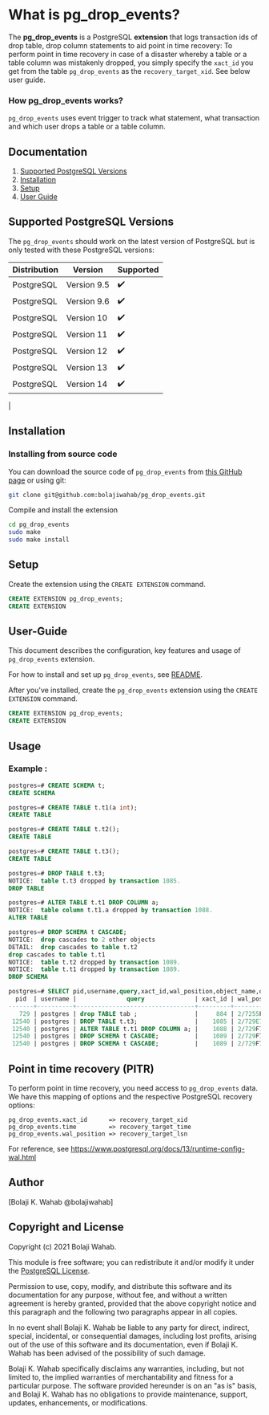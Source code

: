 # What is pg_drop_events?
The **pg_drop_events** is a PostgreSQL **extension** that logs transaction ids of drop table, drop column statements to aid point in time recovery: To perform point in time recovery in case of a disaster whereby a table or a table column was mistakenly dropped, you simply specify the `xact_id` you get from the table `pg_drop_events` as the `recovery_target_xid`. See below user guide.

### How pg_drop_events works?

`pg_drop_events` uses event trigger to track what statement, what transaction and which user drops a table or a table column.

## Documentation
1. [Supported PostgreSQL Versions](#supported-postgresql-versions)
2. [Installation](#installation)
3. [Setup](#setup)
4. [User Guide](#User-Guide)

## Supported PostgreSQL Versions
The ``pg_drop_events`` should work on the latest version of PostgreSQL but is only tested with these PostgreSQL versions:

| Distribution            |  Version       | Supported          |
| ------------------------|----------------|--------------------|
| PostgreSQL              | Version 9.5     | :heavy_check_mark: |
| PostgreSQL              | Version 9.6     | :heavy_check_mark: |
| PostgreSQL              | Version 10     | :heavy_check_mark: |
| PostgreSQL              | Version 11     | :heavy_check_mark: |
| PostgreSQL              | Version 12     | :heavy_check_mark: |
| PostgreSQL              | Version 13     | :heavy_check_mark: |
| PostgreSQL              | Version 14     | :heavy_check_mark: |
|

## Installation

### Installing from source code

You can download the source code of  ``pg_drop_events`` from [this GitHub page](github.com:bolajiwahab/pg_drop_events.git) or using git:
```sh
git clone git@github.com:bolajiwahab/pg_drop_events.git
```
Compile and install the extension
```sh
cd pg_drop_events
sudo make
sudo make install
```
## Setup

Create the extension using the ``CREATE EXTENSION`` command.
```sql
CREATE EXTENSION pg_drop_events;
CREATE EXTENSION
```
## User-Guide

This document describes the configuration, key features and usage of ``pg_drop_events`` extension.

For how to install and set up ``pg_drop_events``, see [README](https://github.com/bolajiwahab/pg_drop_events/blob/master/README.md).

After you've installed, create the ``pg_drop_events`` extension using the ``CREATE EXTENSION`` command.

```sql
CREATE EXTENSION pg_drop_events;
CREATE EXTENSION
```

## Usage

### Example :
```sql
postgres=# CREATE SCHEMA t;
CREATE SCHEMA

postgres=# CREATE TABLE t.t1(a int);
CREATE TABLE

postgres=# CREATE TABLE t.t2();
CREATE TABLE

postgres=# CREATE TABLE t.t3();
CREATE TABLE

postgres=# DROP TABLE t.t3;
NOTICE:  table t.t3 dropped by transaction 1085.
DROP TABLE

postgres=# ALTER TABLE t.t1 DROP COLUMN a;
NOTICE:  table column t.t1.a dropped by transaction 1088.
ALTER TABLE

postgres=# DROP SCHEMA t CASCADE;
NOTICE:  drop cascades to 2 other objects
DETAIL:  drop cascades to table t.t2
drop cascades to table t.t1
NOTICE:  table t.t2 dropped by transaction 1089.
NOTICE:  table t.t1 dropped by transaction 1089.
DROP SCHEMA

postgres=# SELECT pid,username,query,xact_id,wal_position,object_name,object_type,xact_start FROM pg_drop_events;
  pid  | username |              query              | xact_id | wal_position | object_name | object_type  |          xact_start
-------+----------+---------------------------------+---------+--------------+-------------+--------------+-------------------------------
   729 | postgres | drop TABLE tab ;                |     884 | 2/7255F498   | public.tab  | table        | 2021-05-17 19:57:22.435495+08
 12540 | postgres | DROP TABLE t.t3;                |    1085 | 2/729E7920   | t.t3        | table        | 2021-05-17 20:49:21.727209+08
 12540 | postgres | ALTER TABLE t.t1 DROP COLUMN a; |    1088 | 2/729F7778   | t.t1.a      | table column | 2021-05-17 20:50:29.168078+08
 12540 | postgres | DROP SCHEMA t CASCADE;          |    1089 | 2/729F7988   | t.t2        | table        | 2021-05-17 20:51:10.929153+08
 12540 | postgres | DROP SCHEMA t CASCADE;          |    1089 | 2/729F7988   | t.t1        | table        | 2021-05-17 20:51:10.929153+08

````

## Point in time recovery (PITR)
To perform point in time recovery, you need access to `pg_drop_events` data.
We have this mapping of options and the respective PostgreSQL recovery options:
```
pg_drop_events.xact_id      => recovery_target_xid
pg_drop_events.time         => recovery_target_time
pg_drop_events.wal_position => recovery_target_lsn

```

For reference, see https://www.postgresql.org/docs/13/runtime-config-wal.html

Author
------
[Bolaji K. Wahab @bolajiwahab]

Copyright and License
---------------------
Copyright (c) 2021 Bolaji Wahab.

This module is free software; you can redistribute it and/or modify it under the [PostgreSQL License](http://www.opensource.org/licenses/postgresql).

Permission to use, copy, modify, and distribute this software and its documentation for any purpose, without fee, and without a written agreement is hereby granted, provided that the above copyright notice and this paragraph and the following two paragraphs appear in all copies.

In no event shall Bolaji K. Wahab be liable to any party for direct, indirect, special, incidental, or consequential damages, including lost profits, arising out of the use of this software and its documentation, even if Bolaji K. Wahab has been advised of the possibility of such damage.

Bolaji K. Wahab specifically disclaims any warranties, including, but not limited to, the implied warranties of merchantability and fitness for a particular purpose. The software provided hereunder is on an "as is" basis, and Bolaji K. Wahab has no obligations to provide maintenance, support, updates, enhancements, or modifications.
